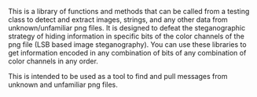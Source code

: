 This is a library of functions and methods that can be called from a testing class to detect and extract images, strings, and any other data from unknown/unfamiliar png files. It is designed to defeat the steganographic strategy of hiding information in specific bits of the color channels of the png file (LSB based image steganography). You can use these libraries to get information encoded in any combination of bits of any combination of color channels in any order.

This is intended to be used as a tool to find and pull messages from unknown and unfamiliar png files.
